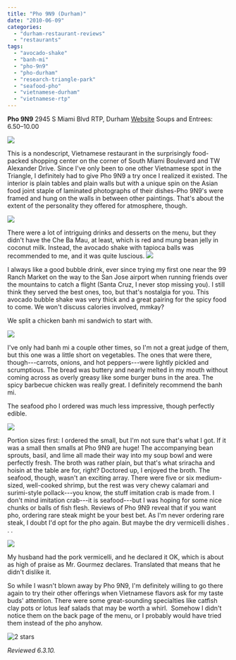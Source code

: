 ```yaml
---
title: "Pho 9N9 (Durham)"
date: "2010-06-09"
categories:
  - "durham-restaurant-reviews"
  - "restaurants"
tags:
  - "avocado-shake"
  - "banh-mi"
  - "pho-9n9"
  - "pho-durham"
  - "research-triangle-park"
  - "seafood-pho"
  - "vietnamese-durham"
  - "vietnamese-rtp"
---
```


**Pho 9N9** 2945 S Miami Blvd RTP, Durham [Website](http://pho9n9.com/en/) Soups and Entrees: $6.50–$10.00

![](http://www.thegourmez.com/gourmez/photos/pho9n91.JPG)

This is a nondescript, Vietnamese restaurant in the surprisingly food-packed shopping center on the corner of South Miami Boulevard and TW Alexander Drive. Since I've only been to one other Vietnamese spot in the Triangle, I definitely had to give Pho 9N9 a try once I realized it existed. The interior is plain tables and plain walls but with a unique spin on the Asian food joint staple of laminated photographs of their dishes-Pho 9N9's were framed and hung on the walls in between other paintings. That's about the extent of the personality they offered for atmosphere, though.

![](http://www.thegourmez.com/gourmez/photos/pho9n93.JPG)

There were a lot of intriguing drinks and desserts on the menu, but they didn't have the Che Ba Mau, at least, which is red and mung bean jelly in coconut milk. Instead, the avocado shake with tapioca balls was recommended to me, and it was quite luscious. ![](http://www.thegourmez.com/gourmez/photos/pho9n95.JPG)

I always like a good bubble drink, ever since trying my first one near the 99 Ranch Market on the way to the San Jose airport when running friends over the mountains to catch a flight (Santa Cruz, I never stop missing you). I still think they served the best ones, too, but that's nostalgia for you. This avocado bubble shake was very thick and a great pairing for the spicy food to come. We won't discuss calories involved, mmkay?

We split a chicken banh mi sandwich to start with.

![](http://www.thegourmez.com/gourmez/photos/pho9n94.JPG)

I've only had banh mi a couple other times, so I'm not a great judge of them, but this one was a little short on vegetables. The ones that were there, though---carrots, onions, and hot peppers---were lightly pickled and scrumptious. The bread was buttery and nearly melted in my mouth without coming across as overly greasy like some burger buns in the area. The spicy barbecue chicken was really great. I definitely recommend the banh mi.

The seafood pho I ordered was much less impressive, though perfectly edible.

![](http://www.thegourmez.com/gourmez/photos/pho9n96.JPG)

Portion sizes first: I ordered the small, but I'm not sure that's what I got. If it was a small then smalls at Pho 9N9 are huge! The accompanying bean sprouts, basil, and lime all made their way into my soup bowl and were perfectly fresh. The broth was rather plain, but that's what sriracha and hoisin at the table are for, right? Doctored up, I enjoyed the broth. The seafood, though, wasn't an exciting array. There were five or six medium-sized, well-cooked shrimp, but the rest was very chewy calamari and surimi-style pollack---you know, the stuff imitation crab is made from. I don't mind imitation crab---it is seafood---but I was hoping for some nice chunks or balls of fish flesh. Reviews of Pho 9N9 reveal that if you want pho, ordering rare steak might be your best bet. As I'm never ordering rare steak, I doubt I'd opt for the pho again. But maybe the dry vermicelli dishes . . .

![](http://www.thegourmez.com/gourmez/photos/pho9n97.JPG)

My husband had the pork vermicelli, and he declared it OK, which is about as high of praise as Mr. Gourmez declares. Translated that means that he didn't dislike it.

So while I wasn't blown away by Pho 9N9, I'm definitely willing to go there again to try their other offerings when Vietnamese flavors ask for my taste buds' attention. There were some great-sounding specialties like catfish clay pots or lotus leaf salads that may be worth a whirl.  Somehow I didn't notice them on the back page of the menu, or I probably would have tried them instead of the pho anyhow.




<div class="caption">

![2 stars](http://s3.amazonaws.com/thegourmez-wpmedia/2009/02/rating_chicken11.gif "rating_chicken11")</div>


_Reviewed 6.3.10._
